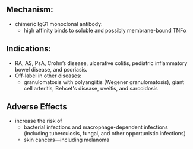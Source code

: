 ## Mechanism: 
- chimeric IgG1 monoclonal antibody: 
	- high affinity binds to soluble and possibly membrane-bound TNFα 
## Indications: 
- RA, AS, PsA, Crohn’s disease, ulcerative colitis, pediatric inflammatory bowel disease, and psoriasis. 
- Off-label in other diseases: 
	- granulomatosis with polyangiitis (Wegener granulomatosis), giant cell arteritis, Behcet's disease, uveitis, and sarcoidosis
## Adverse Effects
- increase the risk of 
	- bacterial infections and macrophage-dependent infections (including tuberculosis, fungal, and other opportunistic infections) 
	- skin cancers—including melanoma